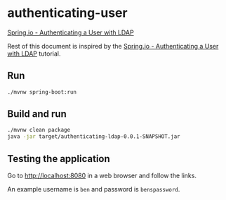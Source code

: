 # authenticating-user
[Spring.io - Authenticating a User with LDAP](https://spring.io/guides/gs/authenticating-ldap/)

Rest of this document is inspired by the [Spring.io - Authenticating a User with LDAP](https://spring.io/guides/gs/authenticating-ldap/) tutorial.

## Run

```bash
./mvnw spring-boot:run
```

## Build and run

```bash
./mvnw clean package
java -jar target/authenticating-ldap-0.0.1-SNAPSHOT.jar
```

## Testing the application

Go to [http://localhost:8080](http://localhost:8080) in a web browser and follow the links.

An example username is `ben` and password is `benspassword`.
